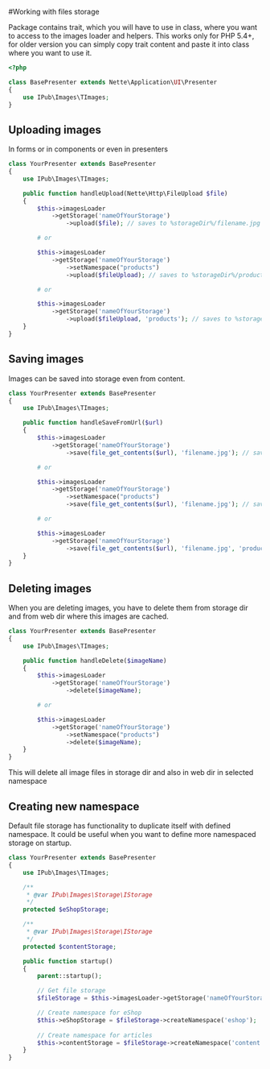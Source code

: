 #Working with files storage

Package contains trait, which you will have to use in class, where you want to access to the images loader and helpers. This works only for PHP 5.4+, for older version you can simply copy trait content and paste it into class where you want to use it.

```php
<?php

class BasePresenter extends Nette\Application\UI\Presenter
{
	use IPub\Images\TImages;
}
```

## Uploading images

In forms or in components or even in presenters

```php
class YourPresenter extends BasePresenter
{
	use IPub\Images\TImages;

	public function handleUpload(Nette\Http\FileUpload $file)
	{
		$this->imagesLoader
			->getStorage('nameOfYourStorage')
				->upload($file); // saves to %storageDir%/filename.jpg

		# or

		$this->imagesLoader
			->getStorage('nameOfYourStorage')
				->setNamespace("products")
				->upload($fileUpload); // saves to %storageDir%/products/filename.jpg

		# or

		$this->imagesLoader
			->getStorage('nameOfYourStorage')
				->upload($fileUpload, 'products'); // saves to %storageDir%/products/filename.jpg
	}
}
```

## Saving images

Images can be saved into storage even from content.

```php
class YourPresenter extends BasePresenter
{
	use IPub\Images\TImages;

	public function handleSaveFromUrl($url)
	{
		$this->imagesLoader
			->getStorage('nameOfYourStorage')
				->save(file_get_contents($url), 'filename.jpg'); // saves to %storageDir%/filename.jpg

		# or

		$this->imagesLoader
			->getStorage('nameOfYourStorage')
				->setNamespace("products")
				->save(file_get_contents($url), 'filename.jpg'); // saves to %storageDir%/products/filename.jpg

		# or

		$this->imagesLoader
			->getStorage('nameOfYourStorage')
				->save(file_get_contents($url), 'filename.jpg', 'products'); // saves to %storageDir%/products/filename.jpg
	}
}
```

## Deleting images

When you are deleting images, you have to delete them from storage dir and from web dir where this images are cached.

```php
class YourPresenter extends BasePresenter
{
	use IPub\Images\TImages;

	public function handleDelete($imageName)
	{
		$this->imagesLoader
			->getStorage('nameOfYourStorage')
				->delete($imageName);

		# or

		$this->imagesLoader
			->getStorage('nameOfYourStorage')
				->setNamespace("products")
				->delete($imageName);
	}
}
```

This will delete all image files in storage dir and also in web dir in selected namespace

## Creating new namespace

Default file storage has functionality to duplicate itself with defined namespace. It could be useful when you want to define more namespaced storage on startup.

```php
class YourPresenter extends BasePresenter
{
	use IPub\Images\TImages;

	/**
	 * @var IPub\Images\Storage\IStorage
	 */
	protected $eShopStorage;

	/**
	 * @var IPub\Images\Storage\IStorage
	 */
	protected $contentStorage;

	public function startup()
	{
		parent::startup();

		// Get file storage
		$fileStorage = $this->imagesLoader->getStorage('nameOfYourStorage')

		// Create namespace for eShop
		$this->eShopStorage = $fileStorage->createNamespace('eshop');
		
		// Create namespace for articles
		$this->contentStorage = $fileStorage->createNamespace('content');
	}
}
```